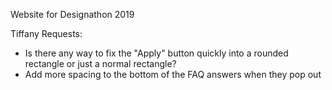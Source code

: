 Website for Designathon 2019

Tiffany Requests:
* Is there any way to fix the "Apply" button quickly into a rounded rectangle or just a normal rectangle?
* Add more spacing to the bottom of the FAQ answers when they pop out
